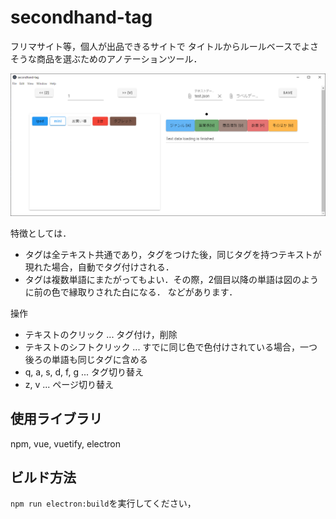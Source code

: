# secondhand-tag
フリマサイト等，個人が出品できるサイトで
タイトルからルールベースでよさそうな商品を選ぶためのアノテーションツール．

![](example.png)

特徴としては．
- タグは全テキスト共通であり，タグをつけた後，同じタグを持つテキストが現れた場合，自動でタグ付けされる．
- タグは複数単語にまたがってもよい．その際，2個目以降の単語は図のように前の色で縁取りされた白になる．
などがあります．

操作
- テキストのクリック          ... タグ付け，削除
- テキストのシフトクリック    ... すでに同じ色で色付けされている場合，一つ後ろの単語も同じタグに含める
- q, a, s, d, f, g             ... タグ切り替え
- z, v                      ... ページ切り替え

## 使用ライブラリ
npm, vue, vuetify, electron

## ビルド方法
`npm run electron:build`を実行してください，
